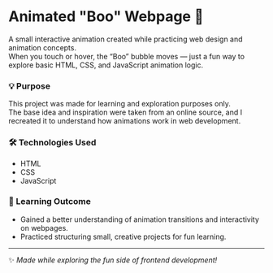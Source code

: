 # Animated "Boo" Webpage 👻

A small interactive animation created while practicing web design and animation concepts.  
When you touch or hover, the “Boo” bubble moves — just a fun way to explore basic HTML, CSS, and JavaScript animation logic.

### 💡 Purpose
This project was made for learning and exploration purposes only.  
The base idea and inspiration were taken from an online source, and I recreated it to understand how animations work in web development.

### 🛠️ Technologies Used
- HTML  
- CSS  
- JavaScript  

### 🎯 Learning Outcome
- Gained a better understanding of animation transitions and interactivity on webpages.
- Practiced structuring small, creative projects for fun learning.

---

✨ *Made while exploring the fun side of frontend development!*

